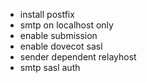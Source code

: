* install postfix
* smtp on localhost only
* enable submission
* enable dovecot sasl
* sender dependent relayhost
* smtp sasl auth
